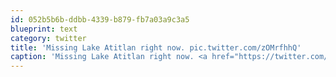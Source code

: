 ```yaml
---
id: 052b5b6b-ddbb-4339-b879-fb7a03a9c3a5
blueprint: text
category: twitter
title: 'Missing Lake Atitlan right now. pic.twitter.com/zOMrfhhQ'
caption: 'Missing Lake Atitlan right now. <a href="https://twitter.com/dchymko/status/136915599988228096/photo/1" title="https://twitter.com/dchymko/status/136915599988228096/photo/1" class="link link_untco link_untco_image">pic.twitter.com/zOMrfhhQ</a><span class="embed_image embed_image_yes"><a href="https://twitter.com/dchymko/status/136915599988228096/photo/1"><img alt=''aezsa0xcaaarcms-6822852'' src=''/images/2022/11/7aa66-aezsa0xcaaarcms-6822852.jpg'' /></a></span>'
---
```

